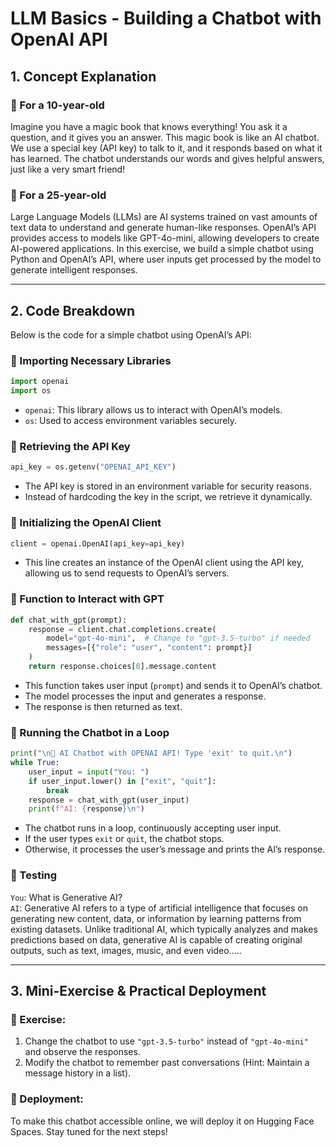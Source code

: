 # LLM Basics - Building a Chatbot with OpenAI API

## 1. Concept Explanation

### 📖 For a 10-year-old

Imagine you have a magic book that knows everything! You ask it a question, and it gives you an answer. This magic book is like an AI chatbot. We use a special key (API key) to talk to it, and it responds based on what it has learned. The chatbot understands our words and gives helpful answers, just like a very smart friend!

### 📖 For a 25-year-old

Large Language Models (LLMs) are AI systems trained on vast amounts of text data to understand and generate human-like responses. OpenAI’s API provides access to models like GPT-4o-mini, allowing developers to create AI-powered applications. In this exercise, we build a simple chatbot using Python and OpenAI’s API, where user inputs get processed by the model to generate intelligent responses.

---

## 2. Code Breakdown

Below is the code for a simple chatbot using OpenAI’s API:

### 📌 Importing Necessary Libraries

```python
import openai
import os
```

- `openai`: This library allows us to interact with OpenAI’s models.
- `os`: Used to access environment variables securely.

### 📌 Retrieving the API Key

```python
api_key = os.getenv("OPENAI_API_KEY")
```

- The API key is stored in an environment variable for security reasons.
- Instead of hardcoding the key in the script, we retrieve it dynamically.

### 📌 Initializing the OpenAI Client

```python
client = openai.OpenAI(api_key=api_key)
```

- This line creates an instance of the OpenAI client using the API key, allowing us to send requests to OpenAI’s servers.

### 📌 Function to Interact with GPT

```python
def chat_with_gpt(prompt):
    response = client.chat.completions.create(
        model="gpt-4o-mini",  # Change to "gpt-3.5-turbo" if needed
        messages=[{"role": "user", "content": prompt}]
    )
    return response.choices[0].message.content
```

- This function takes user input (`prompt`) and sends it to OpenAI’s chatbot.
- The model processes the input and generates a response.
- The response is then returned as text.

### 📌 Running the Chatbot in a Loop

```python
print("\n🚀 AI Chatbot with OPENAI API! Type 'exit' to quit.\n")
while True:
    user_input = input("You: ")
    if user_input.lower() in ["exit", "quit"]:
        break
    response = chat_with_gpt(user_input)
    print(f"AI: {response}\n")
```

- The chatbot runs in a loop, continuously accepting user input.
- If the user types `exit` or `quit`, the chatbot stops.
- Otherwise, it processes the user’s message and prints the AI’s response.




### 📌 Testing

`You`: What is Generative AI?<br />
`AI`: Generative AI refers to a type of artificial intelligence that focuses on generating new content, data, or information by learning patterns from existing datasets. Unlike traditional AI, which typically analyzes and makes predictions based on data, generative AI is capable of creating original outputs, such as text, images, music, and even video.....

---

## 3. Mini-Exercise & Practical Deployment

### 🔹 Exercise:

1. Change the chatbot to use `"gpt-3.5-turbo"` instead of `"gpt-4o-mini"` and observe the responses.
2. Modify the chatbot to remember past conversations (Hint: Maintain a message history in a list).

### 🚀 Deployment:

To make this chatbot accessible online, we will deploy it on Hugging Face Spaces. Stay tuned for the next steps!
